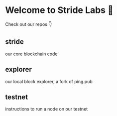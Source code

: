 # Welcome to Stride Labs 👋 

Check out our repos 👇

## stride
our core blockchain code

## explorer
our local block explorer, a fork of ping.pub

## testnet
instructions to run a node on our testnet
